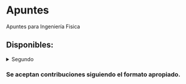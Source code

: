 # Apuntes
Apuntes para Ingeniería Fisica

## Disponibles:
<details>
<summary> Segundo </summary>
<details>
<summary> Primer Cuatrimestre </summary>
  
- [Termodinámica](https://github.com/JixS4v/Apuntes/releases/download/latest/termo.pdf)
- [Métodos Matemáticos 2](https://github.com/JixS4v/Apuntes/releases/download/latest/mmat2.pdf)
- [Mecánica Analítica](https://github.com/JixS4v/Apuntes/releases/download/latest/meca.pdf)
- Probabilidad y Señales aleatorias: No disponible debido al libro completo ofrecido por el profesor
- Señales, Sistemas y Circuitos: No disponible debido a la alta dependencia de diagramas de la asignatura, carga de trabajo demasiado alta.

</details>
</details>

### Se aceptan contribuciones siguiendo el formato apropiado.
